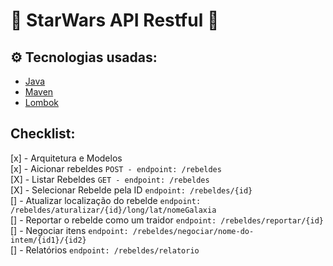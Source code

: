 # 🌌 StarWars API Restful 🚀

## ⚙️ Tecnologias usadas:

- [Java](https://www.java.com/)
- [Maven](https://maven.apache.org/)
- [Lombok](https://projectlombok.org/)

## Checklist:
[x] - Arquitetura e Modelos<br>
[x] - Aicionar rebeldes `POST - endpoint: /rebeldes`<br>
[X] - Listar Rebeldes  `GET - endpoint: /rebeldes`<br>
[X] - Selecionar Rebelde pela ID `endpoint: /rebeldes/{id}`<br>
[] - Atualizar localização do rebelde `endpoint: /rebeldes/aturalizar/{id}/long/lat/nomeGalaxia`<br>
[] - Reportar o rebelde como um traidor `endpoint: /rebeldes/reportar/{id}`<br>
[] - Negociar itens `endpoint: /rebeldes/negociar/nome-do-intem/{id1}/{id2}`<br>
[] - Relatórios `endpoint: /rebeldes/relatorio`
